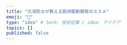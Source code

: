 ```yaml
---
title: "元消防士が教える筋肉駆動開発のススメ"
emoji: "🤯"
type: "idea" # tech: 技術記事 / idea: アイデア
topics: []
published: false
---
```

